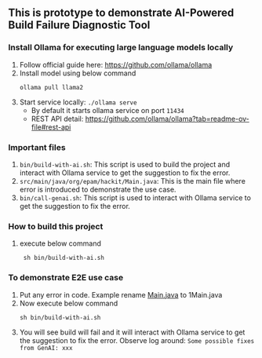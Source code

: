 ## This is prototype to demonstrate AI-Powered Build Failure Diagnostic Tool

### Install Ollama for executing large language models locally
1. Follow official guide here: https://github.com/ollama/ollama
2. Install model using below command
    ```shell
    ollama pull llama2
    ```
3. Start service locally: `./ollama serve`
    - By default it starts ollama service on port `11434`
    - REST API detail: https://github.com/ollama/ollama?tab=readme-ov-file#rest-api

### Important files
1. `bin/build-with-ai.sh`: This script is used to build the project and interact with Ollama service to get the suggestion to fix the error.
2. `src/main/java/org/epam/hackit/Main.java`: This is the main file where error is introduced to demonstrate the use case.
3. `bin/call-genai.sh`: This script is used to interact with Ollama service to get the suggestion to fix the error.

### How to build this project
1. execute below command
    ```shell
     sh bin/build-with-ai.sh
    ```

### To demonstrate E2E use case
1. Put any error in code. Example rename [Main.java](src%2Fmain%2Fjava%2Forg%2Fepam%2Fhackit%2FMain.java) to 1Main.java
2. Now execute below command
    ```shell
    sh bin/build-with-ai.sh
    ```
3. You will see build will fail and it will interact with Ollama service to get the suggestion to fix the error.
Observe log around: `Some possible fixes from GenAI: xxx`